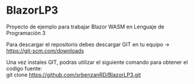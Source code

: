 # BlazorLP3
Proyecto de ejemplo para trabajar Blazor WASM en Lenguaje de Programación 3

Para descargar el repositorio debes descargar GIT en tu equipo -> https://git-scm.com/downloads

Una vez instales GIT, podras utilizar el siguiente comando para obtener el codigo fuente:
<br/>
git clone https://github.com/srbenzanRD/BlazorLP3.git
